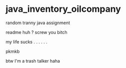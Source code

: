 # java_inventory_oilcompany
random tranny java assignment 



readme huh  ? screw you bitch

my life sucks . . . . . . 

pkmkb


btw I'm a trash talker haha
